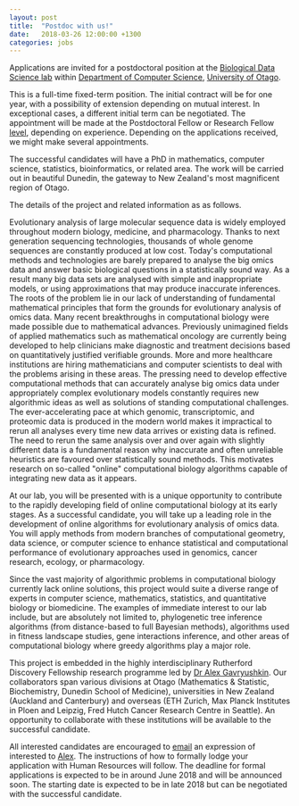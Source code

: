 ```yaml
---
layout: post
title:  "Postdoc with us!"
date:   2018-03-26 12:00:00 +1300
categories: jobs
---
```


Applications are invited for a postdoctoral position at the [Biological Data Science lab](http://lab.gavruskin.com) within [Department of Computer Science](http://www.cs.otago.ac.nz/), [University of Otago](http://www.otago.ac.nz/).

This is a full-time fixed-term position.
The initial contract will be for one year, with a possibility of extension depending on mutual interest.
In exceptional cases, a different initial term can be negotiated.
The appointment will be made at the Postdoctoral Fellow or Research Fellow [level](http://www.otago.ac.nz/humanresources/working-at-otago/salaries-and-payments/pay-scales/index.html), depending on experience.
Depending on the applications received, we might make several appointments.

The successful candidates will have a PhD in mathematics, computer science, statistics, bioinformatics, or related area.
The work will be carried out in beautiful Dunedin, the gateway to New Zealand's most magnificent region of Otago.

The details of the project and related information as as follows.

Evolutionary analysis of large molecular sequence data is widely employed throughout modern biology, medicine, and pharmacology.
Thanks to next generation sequencing technologies, thousands of whole genome sequences are constantly produced at low cost.
Today's computational methods and technologies are barely prepared to analyse the big omics data and answer basic biological questions in a statistically sound way.
As a result many big data sets are analysed with simple and inappropriate models, or using approximations that may produce inaccurate inferences.
The roots of the problem lie in our lack of understanding of fundamental mathematical principles that form the grounds for evolutionary analysis of omics data.
Many recent breakthroughs in computational biology were made possible due to mathematical advances.
Previously unimagined fields of applied mathematics such as mathematical oncology are currently being developed to help clinicians make diagnostic and treatment decisions based on quantitatively justified verifiable grounds.
More and more healthcare institutions are hiring mathematicians and computer scientists to deal with the problems arising in these areas.
 The pressing need to develop effective computational methods that can accurately analyse big omics data under appropriately complex evolutionary models constantly requires new algorithmic ideas as well as solutions of standing computational challenges.
The ever-accelerating pace at which genomic, transcriptomic, and proteomic data is produced in the modern world makes it impractical to rerun all analyses every time new data arrives or existing data is refined.
The need to rerun the same analysis over and over again with slightly different data is a fundamental reason why inaccurate and often unreliable heuristics are favoured over statistically sound methods.
This motivates research on so-called "online" computational biology algorithms capable of integrating new data as it appears.

At our lab, you will be presented with is a unique opportunity to contribute to the rapidly developing field of online computational biology at its early stages.
As a successful candidate, you will take up a leading role in the development of online algorithms for evolutionary analysis of omics data.
You will apply methods from modern branches of computational geometry, data science, or computer science to enhance statistical and computational performance of evolutionary approaches used in genomics, cancer research, ecology, or pharmacology.

Since the vast majority of algorithmic problems in computational biology currently lack online solutions, this project would suite a diverse range of experts in computer science, mathematics, statistics, and quantitative biology or biomedicine.
The examples of immediate interest to our lab include, but are absolutely not limited to, phylogenetic tree inference algorithms (from distance-based to full Bayesian methods), algorithms used in fitness landscape studies, gene interactions inference, and other areas of computational biology where greedy algorithms play a major role.

This project is embedded in the highly interdisciplinary Rutherford Discovery Fellowship research programme led by [Dr Alex Gavryushkin](http://lab.gavruskin.com/alex/).
Our collaborators span various divisions at Otago (Mathematics & Statistic, Biochemistry, Dunedin School of Medicine), universities in New Zealand (Auckland and Canterbury) and overseas (ETH Zurich, Max Planck Institutes in Ploen and Leipzig, Fred Hutch Cancer Research Centre in Seattle).
An opportunity to collaborate with these institutions will be available to the successful candidate.

All interested candidates are encouraged to [email](mailto:alex@gavruskin.com) an expression of interested to [Alex](http://lab.gavruskin.com/alex/).
The instructions of how to formally lodge your application with Human Resources will follow.
The deadline for formal applications is expected to be in around June 2018 and will be announced soon.
The starting date is expected to be in late 2018 but can be negotiated with the successful candidate.

